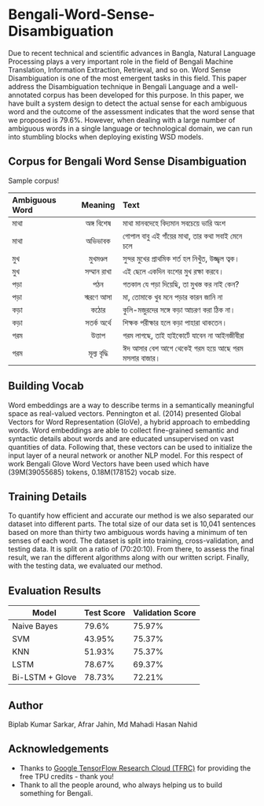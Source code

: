 # Bengali-Word-Sense-Disambiguation
Due to recent technical and scientific advances in Bangla, Natural Language Processing plays a very important role in the field of Bengali Machine Translation, Information Extraction, Retrieval, and so on. Word Sense Disambiguation is one of the most emergent tasks in this field. This paper address the Disambiguation technique in Bengali Language and a well-annotated corpus has been developed for this purpose. In this paper, we have built a system design to detect the actual sense for each ambiguous word and the outcome of the assessment indicates that the word sense that we proposed is 79.6\%. However, when dealing with a large number of ambiguous words in a single language or technological domain, we can run into stumbling blocks when deploying existing WSD models.

## Corpus for Bengali Word Sense Disambiguation
Sample corpus! 

| Ambiguous Word | Meaning | Text |
| :---         |     :---:      | :---          |
| মাথা   | অঙ্গ বিশেষ     | মাথা মানবদেহে বিদ্যমান সবচেয়ে ভারি অংশ    |
| মাথা     | অভিভাবক       | গোপাল বাবু এই গাঁয়ের মাথা, তার কথা সবাই মেনে চলে  |
| মুখ    | মুখমণ্ডল       | সুন্দর মুখের প্রাথমিক শর্ত হল নিখুঁত, উজ্জ্বল ত্বক।  |
| মুখ    | সম্মান রাখা       | এই ছেলে একদিন বংশের মুখ রক্ষা করবে।  |
| পড়া    | পঠন       | গতকাল যে পড়া দিয়েছি, তা মুখস্ত কর নাই কেন? |
| পড়া    | স্মরণে আসা       | মা, তোমাকে খুব মনে পড়ার কারন জানি না |
| কড়া    | কঠোর       | কুলি-মজুরদের সঙ্গে কড়া আচরণ করা ঠিক না। |
| কড়া     | সতর্ক অর্থে       |  শিক্ষক পরীক্ষার হলে কড়া পাহারা থাকতেন। |
| গরম    | উত্তাপ      | গরম লাগছে, তাই হাইকোর্টে যাবেন না আইনজীবীরা |
| গরম    | মূল্য বৃদ্ধি        | ঈদ আসার বেশ আগে থেকেই গরম হয়ে আছে গরম মসলার বাজার।  |

## Building Vocab
Word embeddings are a way to describe terms in a semantically meaningful space as real-valued vectors. Pennington et al. (2014) presented Global Vectors for Word Representation (GloVe), a hybrid approach to embedding words. Word embeddings are able to collect fine-grained semantic and syntactic details about words and are educated unsupervised on vast quantities of data. Following that, these vectors can be used to initialize the input layer of a neural network or another NLP model. For this respect of work Bengali Glove Word Vectors have been used which have (39M(39055685) tokens, 0.18M(178152) vocab size.

## Training Details

To quantify how efficient and accurate our method is we also separated our dataset into different parts. The total size of our data set is 10,041 sentences based on more than thirty two ambiguous words having a minimum of ten
senses of each word. The dataset is split into training, cross-validation, and testing data. It is
split on a ratio of (70:20:10). From there, to assess the final result, we ran the different algorithms along with our written script. Finally, with the testing data, we evaluated our method.


## Evaluation Results
| Model  | Test Score | Validation Score
| ------------- | ------------- | ------------- |
| Naive Bayes  | 79.6%  | 75.97% |
| SVM  | 43.95%  | 75.37% |
| KNN  | 51.93%  | 75.37% |
| LSTM  | 78.67%  | 69.37% |
| Bi-LSTM + Glove | 78.73%  | 72.21% |


## Author
Biplab Kumar Sarkar, Afrar Jahin, Md Mahadi Hasan Nahid

## Acknowledgements
- Thanks to [Google TensorFlow Research Cloud (TFRC)](https://www.tensorflow.org/tfrc) for providing the free TPU credits - thank you!
- Thank to all the people around, who always helping us to build something for Bengali.
